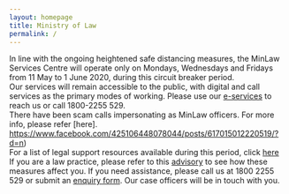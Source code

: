 ```yaml
---
layout: homepage
title: Ministry of Law
permalink: /
---
```

<!-- Type your notification here - the notification bar will not appear if this is empty. For other changes, refer to _data/homepage.yml to edit the homepage -->
In line with the ongoing heightened safe distancing measures, the MinLaw Services Centre will operate only on Mondays, Wednesdays and Fridays from 11 May to 1 June 2020, during this circuit breaker period. <br> 
Our services will remain accessible to the public, with digital and call services as the primary modes of working. 
Please use our [e-services](https://www.mlaw.gov.sg/e-services) to reach us or call 1800-2255 529.<br>
There have been scam calls impersonating as MinLaw officers. For more info, please refer [here]. https://www.facebook.com/425106448078044/posts/617015012220519/?d=n)<br>
For a list of legal support resources available during this period, click [here](https://www.mlaw.gov.sg/news/announcements/Legal-Support-Resources-Available-During-the-Circuit-Breaker)<br>If you are a law practice, please refer to this [advisory](https://www.mlaw.gov.sg/news/announcements/advisory-for-law-practices-on-elevated-safe-distancing-measures) to see how these measures affect you. If you need assistance, please call us at 1800 2255 529 or submit an [enquiry form](https://eservices.mlaw.gov.sg/enquiry/). Our case officers will be in touch with you.
